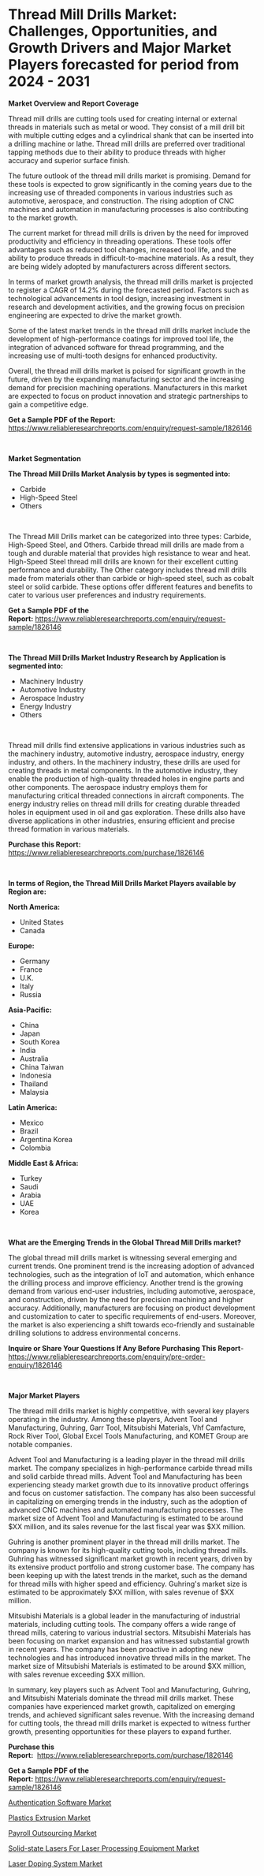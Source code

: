 <p><h1>Thread Mill Drills Market: Challenges, Opportunities, and Growth Drivers and Major Market Players forecasted for period from 2024 - 2031</h1></p><p><strong>Market Overview and Report Coverage</strong></p>
<p><p>Thread mill drills are cutting tools used for creating internal or external threads in materials such as metal or wood. They consist of a mill drill bit with multiple cutting edges and a cylindrical shank that can be inserted into a drilling machine or lathe. Thread mill drills are preferred over traditional tapping methods due to their ability to produce threads with higher accuracy and superior surface finish.</p><p>The future outlook of the thread mill drills market is promising. Demand for these tools is expected to grow significantly in the coming years due to the increasing use of threaded components in various industries such as automotive, aerospace, and construction. The rising adoption of CNC machines and automation in manufacturing processes is also contributing to the market growth.</p><p>The current market for thread mill drills is driven by the need for improved productivity and efficiency in threading operations. These tools offer advantages such as reduced tool changes, increased tool life, and the ability to produce threads in difficult-to-machine materials. As a result, they are being widely adopted by manufacturers across different sectors.</p><p>In terms of market growth analysis, the thread mill drills market is projected to register a CAGR of 14.2% during the forecasted period. Factors such as technological advancements in tool design, increasing investment in research and development activities, and the growing focus on precision engineering are expected to drive the market growth.</p><p>Some of the latest market trends in the thread mill drills market include the development of high-performance coatings for improved tool life, the integration of advanced software for thread programming, and the increasing use of multi-tooth designs for enhanced productivity.</p><p>Overall, the thread mill drills market is poised for significant growth in the future, driven by the expanding manufacturing sector and the increasing demand for precision machining operations. Manufacturers in this market are expected to focus on product innovation and strategic partnerships to gain a competitive edge.</p></p>
<p><strong>Get a Sample PDF of the Report:</strong> <a href="https://www.reliableresearchreports.com/enquiry/request-sample/1826146">https://www.reliableresearchreports.com/enquiry/request-sample/1826146</a></p>
<p>&nbsp;</p>
<p><strong>Market Segmentation</strong></p>
<p><strong>The Thread Mill Drills Market Analysis by types is segmented into:</strong></p>
<p><ul><li>Carbide</li><li>High-Speed Steel</li><li>Others</li></ul></p>
<p>&nbsp;</p>
<p><p>The Thread Mill Drills market can be categorized into three types: Carbide, High-Speed Steel, and Others. Carbide thread mill drills are made from a tough and durable material that provides high resistance to wear and heat. High-Speed Steel thread mill drills are known for their excellent cutting performance and durability. The Other category includes thread mill drills made from materials other than carbide or high-speed steel, such as cobalt steel or solid carbide. These options offer different features and benefits to cater to various user preferences and industry requirements.</p></p>
<p><strong>Get a Sample PDF of the Report:</strong>&nbsp;<a href="https://www.reliableresearchreports.com/enquiry/request-sample/1826146">https://www.reliableresearchreports.com/enquiry/request-sample/1826146</a></p>
<p>&nbsp;</p>
<p><strong>The Thread Mill Drills Market Industry Research by Application is segmented into:</strong></p>
<p><ul><li>Machinery Industry</li><li>Automotive Industry</li><li>Aerospace Industry</li><li>Energy Industry</li><li>Others</li></ul></p>
<p>&nbsp;</p>
<p><p>Thread mill drills find extensive applications in various industries such as the machinery industry, automotive industry, aerospace industry, energy industry, and others. In the machinery industry, these drills are used for creating threads in metal components. In the automotive industry, they enable the production of high-quality threaded holes in engine parts and other components. The aerospace industry employs them for manufacturing critical threaded connections in aircraft components. The energy industry relies on thread mill drills for creating durable threaded holes in equipment used in oil and gas exploration. These drills also have diverse applications in other industries, ensuring efficient and precise thread formation in various materials.</p></p>
<p><strong>Purchase this Report:</strong>&nbsp; <a href="https://www.reliableresearchreports.com/purchase/1826146">https://www.reliableresearchreports.com/purchase/1826146</a></p>
<p>&nbsp;</p>
<p><strong>In terms of Region, the Thread Mill Drills Market Players available by Region are:</strong></p>
<p>
    <p> <strong> North America: </strong>
        <ul>
            <li>United States</li>
            <li>Canada</li>
        </ul>
        </p> 
    <p> <strong> Europe: </strong>
        <ul>
            <li>Germany</li>
            <li>France</li>
            <li>U.K.</li>
            <li>Italy</li>
            <li>Russia</li>
        </ul>
        </p> 
    <p> <strong> Asia-Pacific: </strong>
        <ul>
            <li>China</li>
            <li>Japan</li>
            <li>South Korea</li>
            <li>India</li>
            <li>Australia</li>
            <li>China Taiwan</li>
            <li>Indonesia</li>
            <li>Thailand</li>
            <li>Malaysia</li>
        </ul>
        </p> 
    <p> <strong> Latin America: </strong>
        <ul>
            <li>Mexico</li>
            <li>Brazil</li>
            <li>Argentina Korea</li>
            <li>Colombia</li>
        </ul>
        </p> 
    <p> <strong> Middle East & Africa: </strong>
        <ul>
            <li>Turkey</li>
            <li>Saudi</li>
            <li>Arabia</li>
            <li>UAE</li>
            <li>Korea</li>
        </ul>
    </p>
    </p>
<p>&nbsp;</p>
<p><strong>What are the Emerging Trends in the Global Thread Mill Drills market?</strong></p>
<p><p>The global thread mill drills market is witnessing several emerging and current trends. One prominent trend is the increasing adoption of advanced technologies, such as the integration of IoT and automation, which enhance the drilling process and improve efficiency. Another trend is the growing demand from various end-user industries, including automotive, aerospace, and construction, driven by the need for precision machining and higher accuracy. Additionally, manufacturers are focusing on product development and customization to cater to specific requirements of end-users. Moreover, the market is also experiencing a shift towards eco-friendly and sustainable drilling solutions to address environmental concerns.</p></p>
<p><strong>Inquire or Share Your Questions If Any Before Purchasing This Report</strong>- <a href="https://www.reliableresearchreports.com/enquiry/pre-order-enquiry/1826146">https://www.reliableresearchreports.com/enquiry/pre-order-enquiry/1826146</a></p>
<p>&nbsp;</p>
<p><strong>Major Market Players</strong></p>
<p><p>The thread mill drills market is highly competitive, with several key players operating in the industry. Among these players, Advent Tool and Manufacturing, Guhring, Garr Tool, Mitsubishi Materials, Vhf Camfacture, Rock River Tool, Global Excel Tools Manufacturing, and KOMET Group are notable companies.</p><p>Advent Tool and Manufacturing is a leading player in the thread mill drills market. The company specializes in high-performance carbide thread mills and solid carbide thread mills. Advent Tool and Manufacturing has been experiencing steady market growth due to its innovative product offerings and focus on customer satisfaction. The company has also been successful in capitalizing on emerging trends in the industry, such as the adoption of advanced CNC machines and automated manufacturing processes. The market size of Advent Tool and Manufacturing is estimated to be around $XX million, and its sales revenue for the last fiscal year was $XX million.</p><p>Guhring is another prominent player in the thread mill drills market. The company is known for its high-quality cutting tools, including thread mills. Guhring has witnessed significant market growth in recent years, driven by its extensive product portfolio and strong customer base. The company has been keeping up with the latest trends in the market, such as the demand for thread mills with higher speed and efficiency. Guhring's market size is estimated to be approximately $XX million, with sales revenue of $XX million.</p><p>Mitsubishi Materials is a global leader in the manufacturing of industrial materials, including cutting tools. The company offers a wide range of thread mills, catering to various industrial sectors. Mitsubishi Materials has been focusing on market expansion and has witnessed substantial growth in recent years. The company has been proactive in adopting new technologies and has introduced innovative thread mills in the market. The market size of Mitsubishi Materials is estimated to be around $XX million, with sales revenue exceeding $XX million.</p><p>In summary, key players such as Advent Tool and Manufacturing, Guhring, and Mitsubishi Materials dominate the thread mill drills market. These companies have experienced market growth, capitalized on emerging trends, and achieved significant sales revenue. With the increasing demand for cutting tools, the thread mill drills market is expected to witness further growth, presenting opportunities for these players to expand further.</p></p>
<p><strong>Purchase this Report:</strong>&nbsp;&nbsp;<a href="https://www.reliableresearchreports.com/purchase/1826146">https://www.reliableresearchreports.com/purchase/1826146</a></p>
<p></p>
<p><strong>Get a Sample PDF of the Report:</strong>&nbsp;<a href="https://www.reliableresearchreports.com/enquiry/request-sample/1826146">https://www.reliableresearchreports.com/enquiry/request-sample/1826146</a></p>
<p><p><a href="https://medium.com/@oliviastone00/decoding-authentication-software-market-metrics-market-share-trends-and-growth-patterns-e3609eaee33e">Authentication Software Market</a></p><p><a href="https://medium.com/@oliviastone00/plastics-extrusion-market-size-reveals-the-best-marketing-channels-in-global-industry-2069325d09a7">Plastics Extrusion Market</a></p><p><a href="https://medium.com/@oliviastone00/payroll-outsourcing-market-size-reveals-the-best-marketing-channels-in-global-industry-e31ef420db31">Payroll Outsourcing Market</a></p><p><a href="https://github.com/sofayahoo2023/Market-Research-Report-List-2/blob/main/solid-state-lasers-for-laser-processing-equipment-market.md">Solid-state Lasers For Laser Processing Equipment Market</a></p><p><a href="https://github.com/pizolina/Market-Research-Report-List-2/blob/main/laser-doping-system-market.md">Laser Doping System Market</a></p></p>
